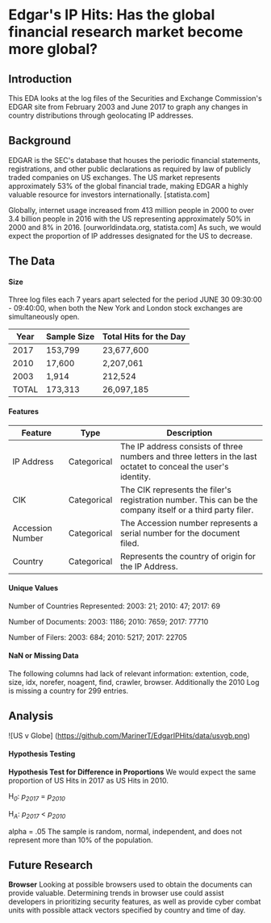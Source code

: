 # Edgar's IP Hits: Has the global financial research market become more global?

## Introduction
This EDA looks at the log files of the Securities and Exchange Commission's EDGAR site from February 2003 and June 2017 to graph any changes in country distributions through geolocating IP addresses.

## Background
EDGAR is the SEC's database that houses the periodic financial statements, registrations, and other public declarations as required by law of publicly traded companies on US exchanges.  The US market represents approximately 53% of the global financial trade, making EDGAR a highly valuable resource for investors internationally. [statista.com] 

Globally, internet usage increased from 413 million people in 2000 to over 3.4 billion people in 2016 with the US representing approximately 50% in 2000 and 8% in 2016. [ourworldindata.org, statista.com] As such, we would expect the proportion of IP addresses designated for the US to decrease. 

## The Data
#### Size
Three log files each 7 years apart selected for the period JUNE 30 09:30:00 - 09:40:00, when both the New York and London stock exchanges are simultaneously open. 

Year | Sample Size | Total Hits for the Day  
---- | -------------- | -------------------
2017 | 153,799 | 23,677,600 
2010 | 17,600 | 2,207,061 
2003 | 1,914 |  212,524 
TOTAL | 173,313 | 26,097,185

#### Features

Feature | Type | Description
------- |----- | --------------
IP Address | Categorical | The IP address consists of three numbers and three letters in the last octatet to conceal the user's identity.
CIK | Categorical | The CIK represents the filer's registration number. This can be the company itself or a third party filer.
Accession Number | Categorical | The Accession number represents a serial number for the document filed. 
Country | Categorical | Represents the country of origin for the IP Address.

#### Unique Values
Number of Countries Represented: 2003: 21; 2010: 47; 2017: 69

Number of Documents: 2003: 1186; 2010: 7659; 2017: 77710

Number of Filers: 2003: 684; 2010: 5217; 2017: 22705

#### NaN or Missing Data
The following columns had lack of relevant information: extention, code, size, idx, norefer, noagent, find, crawler, browser.
Additionally the 2010 Log is missing a country for 299 entries.
## Analysis

![US v Globe] (https://github.com/MarinerT/EdgarIPHits/data/usvgb.png)

#### Hypothesis Testing
**Hypothesis Test for Difference in Proportions**
We would expect the same proportion of US Hits in 2017 as US Hits in 2010. 

H<sub>*0*</sub>: *p<sub>2017</sub>* = *p<sub>2010</sub>*  

H<sub>*A*</sub>: *p<sub>2017</sub>* < *p<sub>2010</sub>* 

alpha = .05
The sample is random, normal, independent, and does not represent more than 10% of the population.



## Future Research
**Browser** Looking at possible browsers used to obtain the documents can provide valuable. Determining trends in browser use could assist developers in prioritizing security features, as well as provide cyber combat units with possible attack vectors specified by country and time of day. 
